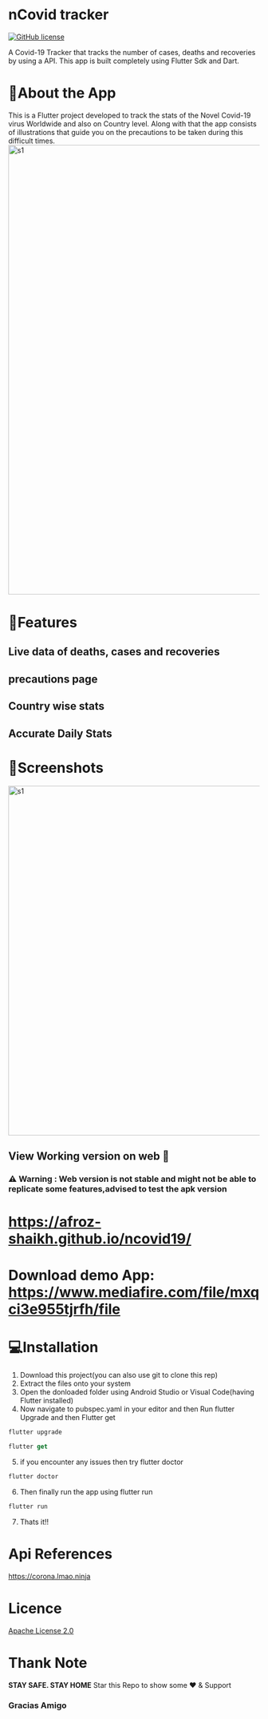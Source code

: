 # nCovid tracker
<a href="https://img.shields.io/badge/Flutter-%2302569B.svg?style=flat&logo=Flutter&logoColor=white)" src="https://img.shields.io/github/issues/Afroz-Shaikh/ncovid19"></a>
<a href="https://github.com/Afroz-Shaikh/ncovid19/blob/master/LICENSE"><img alt="GitHub license" src="https://img.shields.io/github/license/Afroz-Shaikh/ncovid19"></a>

A Covid-19 Tracker that tracks the number of cases, deaths and recoveries by using a API. This app is built completely using Flutter Sdk and Dart.

# 📜About the App

This is a Flutter project developed to track the stats of the Novel Covid-19 virus Worldwide and also on Country level. Along with that the app consists of illustrations that guide you on the precautions to be taken during this difficult times.
<img src="https://github.com/afrozshaikh25/ncovid19/blob/master/About01.png" alt="s1" width="900">

# 🚀Features
## Live data of deaths, cases and recoveries
## precautions page 
## Country wise stats 
## Accurate Daily Stats

# 📱Screenshots

<img src="https://github.com/afrozshaikh25/ncovid19/blob/master/sc01.png" alt="s1" width="700">

## View Working version on web 📲

### ⚠️ Warning : Web version is not stable and might not be able to replicate some features,advised to test the apk version
#   https://afroz-shaikh.github.io/ncovid19/
# Download demo App: https://www.mediafire.com/file/mxqci3e955tjrfh/file

# 💻Installation

1) Download this project(you can also use git to clone this rep)
2) Extract the files onto your system
3) Open the donloaded folder using Android Studio or Visual Code(having Flutter installed)
4) Now navigate to pubspec.yaml in your editor and then Run flutter Upgrade and then Flutter get
```dart
flutter upgrade
```
```dart
flutter get
```
5) if you encounter any issues then try flutter doctor
```dart
flutter doctor
```
6) Then finally run the app using flutter run
```dart
flutter run
```
7) Thats it!! 

# Api References
https://corona.lmao.ninja

# Licence
<a href="https://github.com/afrozshaikh25/ncovid19/blob/master/LICENSE">Apache License 2.0</a>

# Thank Note
<b>STAY SAFE. STAY HOME</b>
Star this Repo to show some ❤️ & Support
### Gracias Amigo
